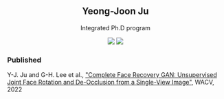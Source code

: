 <div align="center">
    <h2 display="inline">Yeong-Joon Ju</h2>
    <p>Integrated Ph.D program</p>
    <div align="center">
        <a href="mailto:yj_ju@korea.ac.kr"><img src="https://img.shields.io/badge/Gmail-EA4335?style=flat-square&logo=gmail&logoColor=FFFFFF"/></a>
        <a href="https://wdprogrammer.tistory.com"><img src="https://img.shields.io/badge/-Tistory-orange"/></a>
    </div>
</div>

<div>
    <h3 display="inline">Published</h3>
    Y-J. Ju and G-H. Lee et al., <a href="https://openaccess.thecvf.com/content/WACV2022/html/Ju_Complete_Face_Recovery_GAN_Unsupervised_Joint_Face_Rotation_and_De-Occlusion_WACV_2022_paper.html">"Complete Face Recovery GAN: Unsupervised Joint Face Rotation and De-Occlusion from a Single-View Image"</a>, WACV, 2022
</div>

